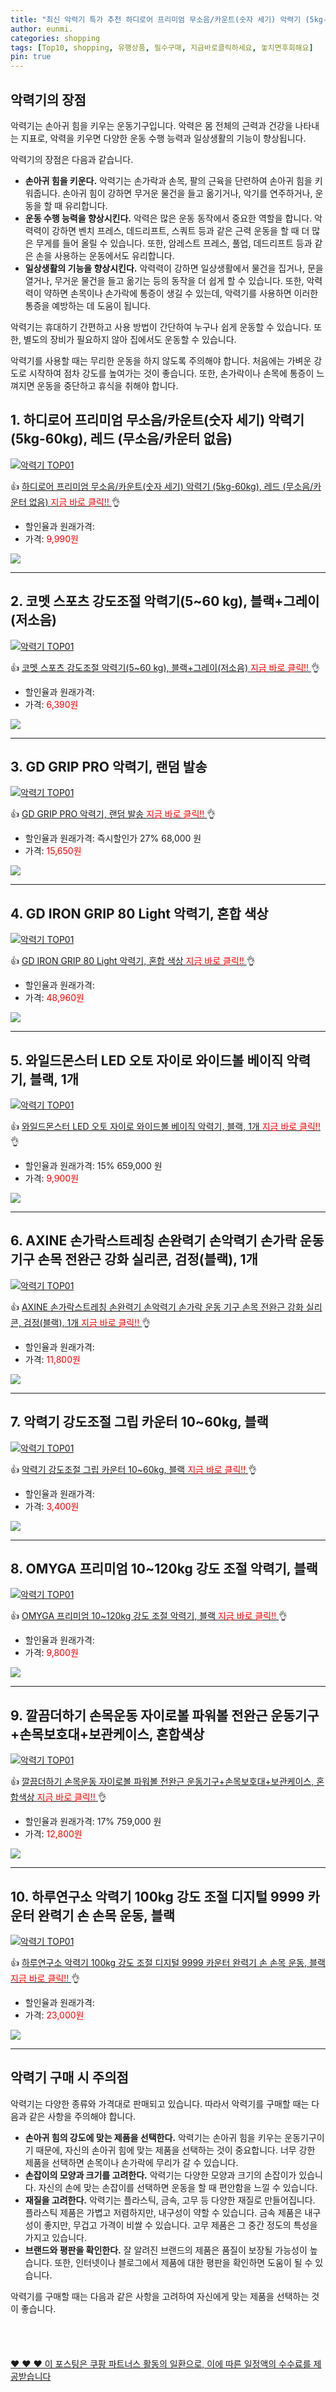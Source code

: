 ```yaml
---
title: "최신 악력기 특가 추천 하디로어 프리미엄 무소음/카운트(숫자 세기) 악력기 (5kg-60kg), 레드 (무소음/카운터 없음) 비교 장점"
author: eunmi.
categories: shopping
tags: [Top10, shopping, 유행상품, 필수구매, 지금바로클릭하세요, 놓치면후회해요]
pin: true
---
```

## 악력기의 장점

악력기는 손아귀 힘을 키우는 운동기구입니다. 악력은 몸 전체의 근력과 건강을 나타내는 지표로, 악력을 키우면 다양한 운동 수행 능력과 일상생활의 기능이 향상됩니다.

악력기의 장점은 다음과 같습니다.

* **손아귀 힘을 키운다.** 악력기는 손가락과 손목, 팔의 근육을 단련하여 손아귀 힘을 키워줍니다. 손아귀 힘이 강하면 무거운 물건을 들고 옮기거나, 악기를 연주하거나, 운동을 할 때 유리합니다.
* **운동 수행 능력을 향상시킨다.** 악력은 많은 운동 동작에서 중요한 역할을 합니다. 악력력이 강하면 벤치 프레스, 데드리프트, 스쿼트 등과 같은 근력 운동을 할 때 더 많은 무게를 들어 올릴 수 있습니다. 또한, 암레스트 프레스, 풀업, 데드리프트 등과 같은 손을 사용하는 운동에서도 유리합니다.
* **일상생활의 기능을 향상시킨다.** 악력력이 강하면 일상생활에서 물건을 집거나, 문을 열거나, 무거운 물건을 들고 옮기는 등의 동작을 더 쉽게 할 수 있습니다. 또한, 악력력이 약하면 손목이나 손가락에 통증이 생길 수 있는데, 악력기를 사용하면 이러한 통증을 예방하는 데 도움이 됩니다.

악력기는 휴대하기 간편하고 사용 방법이 간단하여 누구나 쉽게 운동할 수 있습니다. 또한, 별도의 장비가 필요하지 않아 집에서도 운동할 수 있습니다.

악력기를 사용할 때는 무리한 운동을 하지 않도록 주의해야 합니다. 처음에는 가벼운 강도로 시작하여 점차 강도를 높여가는 것이 좋습니다. 또한, 손가락이나 손목에 통증이 느껴지면 운동을 중단하고 휴식을 취해야 합니다.

   

## 1. 하디로어 프리미엄 무소음/카운트(숫자 세기) 악력기 (5kg-60kg), 레드 (무소음/카운터 없음)

[![악력기 TOP01](https://thumbnail7.coupangcdn.com/thumbnails/remote/230x230ex/image/vendor_inventory/c29a/2f6f6c28b3c8000d43240b7b55759052d22f2c90b7f957caef67ee75b7a7.png)](https://link.coupang.com/re/AFFSDP?lptag=AF3617701&subid=GithubCoopas&pageKey=4770622653&traceid=V0-153&itemId=6087974407&vendorItemId=79662353884)


👍 [하디로어 프리미엄 무소음/카운트(숫자 세기) 악력기 (5kg-60kg), 레드 (무소음/카운터 없음) <font color=red> 지금 바로 클릭!! </font> ](https://link.coupang.com/re/AFFSDP?lptag=AF3617701&subid=GithubCoopas&pageKey=4770622653&traceid=V0-153&itemId=6087974407&vendorItemId=79662353884) 👌 


- 할인율과 원래가격: 
- 가격: <span style='color:red'>9,990원</span>

[![](/discount_price.png)](https://link.coupang.com/re/AFFSDP?lptag=AF3617701&subid=GithubCoopas&pageKey=4770622653&traceid=V0-153&itemId=6087974407&vendorItemId=79662353884)

---


   

## 2. 코멧 스포츠 강도조절 악력기(5~60 kg), 블랙+그레이(저소음)

[![악력기 TOP01](https://thumbnail9.coupangcdn.com/thumbnails/remote/230x230ex/image/retail/images/2024747691187874-9a0a7399-4177-4464-8acb-5e8fe22cc025.jpg)](https://link.coupang.com/re/AFFSDP?lptag=AF3617701&subid=GithubCoopas&pageKey=6959972765&traceid=V0-153&itemId=16939970508&vendorItemId=84117520955)


👍 [코멧 스포츠 강도조절 악력기(5~60 kg), 블랙+그레이(저소음) <font color=red> 지금 바로 클릭!! </font> ](https://link.coupang.com/re/AFFSDP?lptag=AF3617701&subid=GithubCoopas&pageKey=6959972765&traceid=V0-153&itemId=16939970508&vendorItemId=84117520955) 👌 


- 할인율과 원래가격: 
- 가격: <span style='color:red'>6,390원</span>

[![](/discount_price.png)](https://link.coupang.com/re/AFFSDP?lptag=AF3617701&subid=GithubCoopas&pageKey=6959972765&traceid=V0-153&itemId=16939970508&vendorItemId=84117520955)

---


   

## 3. GD GRIP PRO 악력기, 랜덤 발송

[![악력기 TOP01](https://thumbnail7.coupangcdn.com/thumbnails/remote/230x230ex/image/retail/images/536455435404810-58c9a8ab-3a2b-4468-9f1f-e3ed4d6ff1ea.jpg)](https://link.coupang.com/re/AFFSDP?lptag=AF3617701&subid=GithubCoopas&pageKey=7144403308&traceid=V0-153&itemId=17947500997&vendorItemId=3253269510)


👍 [GD GRIP PRO 악력기, 랜덤 발송 <font color=red> 지금 바로 클릭!! </font> ](https://link.coupang.com/re/AFFSDP?lptag=AF3617701&subid=GithubCoopas&pageKey=7144403308&traceid=V0-153&itemId=17947500997&vendorItemId=3253269510) 👌 


- 할인율과 원래가격: 즉시할인가 27%  68,000   원
- 가격: <span style='color:red'>15,650원</span>

[![](/discount_price.png)](https://link.coupang.com/re/AFFSDP?lptag=AF3617701&subid=GithubCoopas&pageKey=7144403308&traceid=V0-153&itemId=17947500997&vendorItemId=3253269510)

---


   

## 4. GD IRON GRIP 80 Light 악력기, 혼합 색상

[![악력기 TOP01](https://thumbnail8.coupangcdn.com/thumbnails/remote/230x230ex/image/retail/images/2608681072164530-b5170b3f-8d43-43e0-9546-c15a7731a7b7.jpg)](https://link.coupang.com/re/AFFSDP?lptag=AF3617701&subid=GithubCoopas&pageKey=33087661&traceid=V0-153&itemId=124404782&vendorItemId=3253445494)


👍 [GD IRON GRIP 80 Light 악력기, 혼합 색상 <font color=red> 지금 바로 클릭!! </font> ](https://link.coupang.com/re/AFFSDP?lptag=AF3617701&subid=GithubCoopas&pageKey=33087661&traceid=V0-153&itemId=124404782&vendorItemId=3253445494) 👌 


- 할인율과 원래가격: 
- 가격: <span style='color:red'>48,960원</span>

[![](/discount_price.png)](https://link.coupang.com/re/AFFSDP?lptag=AF3617701&subid=GithubCoopas&pageKey=33087661&traceid=V0-153&itemId=124404782&vendorItemId=3253445494)

---


   

## 5. 와일드몬스터 LED 오토 자이로 와이드볼 베이직 악력기, 블랙, 1개

[![악력기 TOP01](https://thumbnail7.coupangcdn.com/thumbnails/remote/230x230ex/image/retail/images/2023/09/22/9/3/13ae1458-f088-43b3-918f-4d7436d5f474.jpg)](https://link.coupang.com/re/AFFSDP?lptag=AF3617701&subid=GithubCoopas&pageKey=7614319956&traceid=V0-153&itemId=20173536964&vendorItemId=87265634038)


👍 [와일드몬스터 LED 오토 자이로 와이드볼 베이직 악력기, 블랙, 1개 <font color=red> 지금 바로 클릭!! </font> ](https://link.coupang.com/re/AFFSDP?lptag=AF3617701&subid=GithubCoopas&pageKey=7614319956&traceid=V0-153&itemId=20173536964&vendorItemId=87265634038) 👌 


- 할인율과 원래가격: 15%  659,000   원
- 가격: <span style='color:red'>9,900원</span>

[![](/discount_price.png)](https://link.coupang.com/re/AFFSDP?lptag=AF3617701&subid=GithubCoopas&pageKey=7614319956&traceid=V0-153&itemId=20173536964&vendorItemId=87265634038)

---


   

## 6. AXINE 손가락스트레칭 손완력기 손악력기 손가락 운동 기구 손목 전완근 강화 실리콘, 검정(블랙), 1개

[![악력기 TOP01](https://thumbnail8.coupangcdn.com/thumbnails/remote/230x230ex/image/vendor_inventory/356c/f12cd148a1feda9f1b5260d509ead51f5d088cdaa01735da4110db9c8ceb.png)](https://link.coupang.com/re/AFFSDP?lptag=AF3617701&subid=GithubCoopas&pageKey=7677979462&traceid=V0-153&itemId=20500148074&vendorItemId=85999079892)


👍 [AXINE 손가락스트레칭 손완력기 손악력기 손가락 운동 기구 손목 전완근 강화 실리콘, 검정(블랙), 1개 <font color=red> 지금 바로 클릭!! </font> ](https://link.coupang.com/re/AFFSDP?lptag=AF3617701&subid=GithubCoopas&pageKey=7677979462&traceid=V0-153&itemId=20500148074&vendorItemId=85999079892) 👌 


- 할인율과 원래가격: 
- 가격: <span style='color:red'>11,800원</span>

[![](/discount_price.png)](https://link.coupang.com/re/AFFSDP?lptag=AF3617701&subid=GithubCoopas&pageKey=7677979462&traceid=V0-153&itemId=20500148074&vendorItemId=85999079892)

---


   

## 7. 악력기 강도조절 그립 카운터 10~60kg, 블랙

[![악력기 TOP01](https://thumbnail6.coupangcdn.com/thumbnails/remote/230x230ex/image/retail/images/5623269979375186-83b1ae43-c461-46ea-ba1b-27116b64bdfb.jpg)](https://link.coupang.com/re/AFFSDP?lptag=AF3617701&subid=GithubCoopas&pageKey=4846830941&traceid=V0-153&itemId=6269513453&vendorItemId=73565139588)


👍 [악력기 강도조절 그립 카운터 10~60kg, 블랙 <font color=red> 지금 바로 클릭!! </font> ](https://link.coupang.com/re/AFFSDP?lptag=AF3617701&subid=GithubCoopas&pageKey=4846830941&traceid=V0-153&itemId=6269513453&vendorItemId=73565139588) 👌 


- 할인율과 원래가격: 
- 가격: <span style='color:red'>3,400원</span>

[![](/discount_price.png)](https://link.coupang.com/re/AFFSDP?lptag=AF3617701&subid=GithubCoopas&pageKey=4846830941&traceid=V0-153&itemId=6269513453&vendorItemId=73565139588)

---


   

## 8. OMYGA 프리미엄 10~120kg 강도 조절 악력기, 블랙

[![악력기 TOP01](https://thumbnail7.coupangcdn.com/thumbnails/remote/230x230ex/image/vendor_inventory/5221/6416f029d9f1b33fc9e8f0c5f2036d772a608cb0441b434f1ebfcaf183eb.jpg)](https://link.coupang.com/re/AFFSDP?lptag=AF3617701&subid=GithubCoopas&pageKey=7468871385&traceid=V0-153&itemId=19679753676&vendorItemId=86976802848)


👍 [OMYGA 프리미엄 10~120kg 강도 조절 악력기, 블랙 <font color=red> 지금 바로 클릭!! </font> ](https://link.coupang.com/re/AFFSDP?lptag=AF3617701&subid=GithubCoopas&pageKey=7468871385&traceid=V0-153&itemId=19679753676&vendorItemId=86976802848) 👌 


- 할인율과 원래가격: 
- 가격: <span style='color:red'>9,800원</span>

[![](/discount_price.png)](https://link.coupang.com/re/AFFSDP?lptag=AF3617701&subid=GithubCoopas&pageKey=7468871385&traceid=V0-153&itemId=19679753676&vendorItemId=86976802848)

---


   

## 9. 깔끔더하기 손목운동 자이로볼 파워볼 전완근 운동기구+손목보호대+보관케이스, 혼합색상

[![악력기 TOP01](https://thumbnail6.coupangcdn.com/thumbnails/remote/230x230ex/image/vendor_inventory/2a04/3f9cf8ff6b8268dc48b61b6d4ee70d8487237b504235d02320b5a3ed8f0b.jpg)](https://link.coupang.com/re/AFFSDP?lptag=AF3617701&subid=GithubCoopas&pageKey=6885655765&traceid=V0-153&itemId=16514602860&vendorItemId=83701872394)


👍 [깔끔더하기 손목운동 자이로볼 파워볼 전완근 운동기구+손목보호대+보관케이스, 혼합색상 <font color=red> 지금 바로 클릭!! </font> ](https://link.coupang.com/re/AFFSDP?lptag=AF3617701&subid=GithubCoopas&pageKey=6885655765&traceid=V0-153&itemId=16514602860&vendorItemId=83701872394) 👌 


- 할인율과 원래가격: 17%  759,000   원
- 가격: <span style='color:red'>12,800원</span>

[![](/discount_price.png)](https://link.coupang.com/re/AFFSDP?lptag=AF3617701&subid=GithubCoopas&pageKey=6885655765&traceid=V0-153&itemId=16514602860&vendorItemId=83701872394)

---


   

## 10. 하루연구소 악력기 100kg 강도 조절 디지털 9999 카운터 완력기 손 손목 운동, 블랙

[![악력기 TOP01](https://thumbnail10.coupangcdn.com/thumbnails/remote/230x230ex/image/vendor_inventory/f052/31bb5e67bf9d5bf450d04bc7003298b8a1f3a761e3547acfc7245040dd02.jpg)](https://link.coupang.com/re/AFFSDP?lptag=AF3617701&subid=GithubCoopas&pageKey=6939627987&traceid=V0-153&itemId=16823071773&vendorItemId=84673319091)


👍 [하루연구소 악력기 100kg 강도 조절 디지털 9999 카운터 완력기 손 손목 운동, 블랙 <font color=red> 지금 바로 클릭!! </font> ](https://link.coupang.com/re/AFFSDP?lptag=AF3617701&subid=GithubCoopas&pageKey=6939627987&traceid=V0-153&itemId=16823071773&vendorItemId=84673319091) 👌 


- 할인율과 원래가격: 
- 가격: <span style='color:red'>23,000원</span>

[![](/discount_price.png)](https://link.coupang.com/re/AFFSDP?lptag=AF3617701&subid=GithubCoopas&pageKey=6939627987&traceid=V0-153&itemId=16823071773&vendorItemId=84673319091)

---
## 악력기 구매 시 주의점

악력기는 다양한 종류와 가격대로 판매되고 있습니다. 따라서 악력기를 구매할 때는 다음과 같은 사항을 주의해야 합니다.

* **손아귀 힘의 강도에 맞는 제품을 선택한다.** 악력기는 손아귀 힘을 키우는 운동기구이기 때문에, 자신의 손아귀 힘에 맞는 제품을 선택하는 것이 중요합니다. 너무 강한 제품을 선택하면 손목이나 손가락에 무리가 갈 수 있습니다.
* **손잡이의 모양과 크기를 고려한다.** 악력기는 다양한 모양과 크기의 손잡이가 있습니다. 자신의 손에 맞는 손잡이를 선택하면 운동을 할 때 편안함을 느낄 수 있습니다.
* **재질을 고려한다.** 악력기는 플라스틱, 금속, 고무 등 다양한 재질로 만들어집니다. 플라스틱 제품은 가볍고 저렴하지만, 내구성이 약할 수 있습니다. 금속 제품은 내구성이 좋지만, 무겁고 가격이 비쌀 수 있습니다. 고무 제품은 그 중간 정도의 특성을 가지고 있습니다.
* **브랜드와 평판을 확인한다.** 잘 알려진 브랜드의 제품은 품질이 보장될 가능성이 높습니다. 또한, 인터넷이나 블로그에서 제품에 대한 평판을 확인하면 도움이 될 수 있습니다.

악력기를 구매할 때는 다음과 같은 사항을 고려하여 자신에게 맞는 제품을 선택하는 것이 좋습니다.<br><br><br><br><br> [ ❤ ❤ ❤ 이 포스팅은 쿠팡 파트너스 활동의 일환으로, 이에 따른 일정액의 수수료를 제공받습니다](https://link.coupang.com/a/bcEFyh)